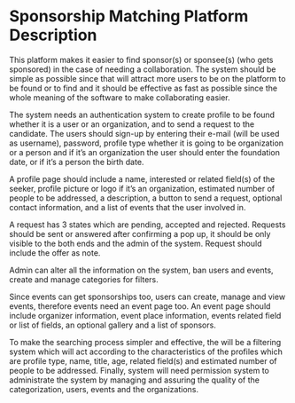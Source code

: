 # Sponsorship Matching Platform Description

  This platform makes it easier to find sponsor(s) or sponsee(s) (who gets sponsored) in the case of needing a collaboration. The system should be simple as possible since that will attract more users to be on the platform to be found or to find and it should be effective as fast as possible since the whole meaning of the software to make collaborating easier.

  The system needs an authentication system to create profile to be found whether it is a user or an organization, and to send a request to the candidate. The users should sign-up by entering their e-mail (will be used as username), password, profile type whether it is going to be organization or a person and if it’s an organization the user should enter the foundation date, or if it’s a person the birth date.

  A profile page should include a name, interested or related field(s) of the seeker, profile picture or logo if it’s an organization, estimated number of people to be addressed, a description, a button to send a request, optional contact information, and a list of events that the user involved in.

  A request has 3 states which are pending, accepted and rejected. Requests should be sent or answered after confirming a pop up, it should be only visible to the both ends and the admin of the system. Request should include the offer as note. 

  Admin can alter all the information on the system, ban users and events, create and manage categories for filters.

  Since events can get sponsorships too, users can create, manage and view events, therefore events need an event page too. An event page should include organizer information, event place information, events related field or list of fields, an optional gallery and a list of sponsors. 

  To make the searching process simpler and effective, the will be a filtering system which will act according to the characteristics of the profiles which are profile type, name, title, age, related field(s) and estimated number of people to be addressed. Finally, system will need permission system to administrate the system by managing and assuring the quality of the categorization, users, events and the organizations. 

